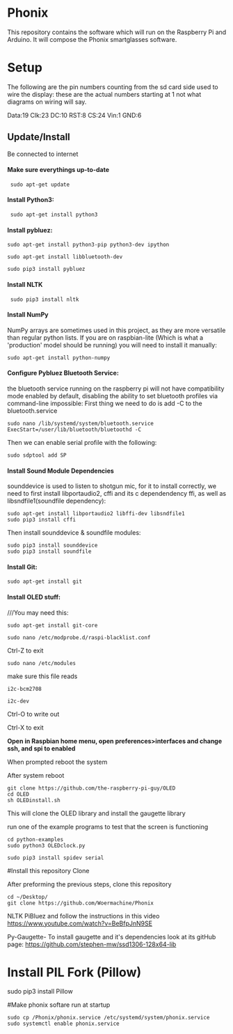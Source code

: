 # Phonix

This repository contains the software which will run on the Raspberry Pi and Arduino. It will compose the Phonix smartglasses software.

# Setup

The following are the pin numbers counting from the sd card side used to wire the display: these are the actual numbers starting at 1 not what diagrams on wiring will say. 

Data:19
Clk:23
DC:10
RST:8
CS:24
Vin:1
GND:6

## Update/Install
Be connected to internet

#### Make sure everythings up-to-date

``` sudo apt-get update```

#### Install Python3:

``` sudo apt-get install python3```



#### Install pybluez:

```
sudo apt-get install python3-pip python3-dev ipython

sudo apt-get install libbluetooth-dev

sudo pip3 install pybluez
```

#### Install NLTK

``` sudo pip3 install nltk``` 
 

#### Install NumPy
NumPy arrays are sometimes used in this project, as they are more versatile than regular python lists. If you are on raspbian-lite (Which is what a 'production' model should be running) you will need to install it manually:
```
sudo apt-get install python-numpy
```

#### Configure Pybluez Bluetooth Service:
the bluetooth service running on the raspberry pi will not have compatibility mode enabled by default, disabling the ability to set
bluetooth profiles via command-line impossible: First thing we need to do is add -C to the bluetooth.service

```
sudo nano /lib/systemd/system/bluetooth.service
ExecStart=/user/lib/bluetooth/bluetoothd -C
```

Then we can enable serial profile with the following:

```sudo sdptool add SP```

#### Install Sound Module Dependencies
sounddevice is used to listen to shotgun mic, for it to install correctly, we need to first install libportaudio2, cffi and its c dependendency ffi, as well as libsndfile1(soundfile dependency):
```
sudo apt-get install libportaudio2 libffi-dev libsndfile1
sudo pip3 install cffi
```

Then install sounddevice & soundfile modules:
```
sudo pip3 install sounddevice
sudo pip3 install soundfile

```

#### Install Git:

```sudo apt-get install git```

#### Install OLED stuff:

///You may need this:
```
sudo apt-get install git-core

sudo nano /etc/modprobe.d/raspi-blacklist.conf
```

Ctrl-Z to exit

```
sudo nano /etc/modules
```

make sure this file reads

```
i2c-bcm2708

i2c-dev
```

Ctrl-O to write out

Ctrl-X to exit

**Open in Raspbian home menu, open preferences>interfaces and change ssh, and spi to enabled**

When prompted reboot the system


After system reboot
```
git clone https://github.com/the-raspberry-pi-guy/OLED
cd OLED
sh OLEDinstall.sh
```

This will clone the OLED library and install the gaugette library

run one of the example programs to test that the screen is functioning

```
cd python-examples
sudo python3 OLEDclock.py
```

```
sudo pip3 install spidev serial
```
#Install this repository Clone

After preforming the previous steps, clone this repository

```
cd ~/Desktop/
git clone https://github.com/Woermachine/Phonix
```

NLTK
PiBluez
and follow the instructions in this video https://www.youtube.com/watch?v=BeBfpJnN9SE

Py-Gaugette-
To install gaugette and it's dependencies look at its gitHub page: https://github.com/stephen-mw/ssd1306-128x64-lib

# Install PIL Fork (Pillow)
sudo pip3 install Pillow


#Make phonix softare run at startup
```
sudo cp /Phonix/phonix.service /etc/systemd/system/phonix.service
sudo systemctl enable phonix.service
```

